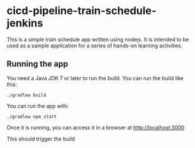 # cicd-pipeline-train-schedule-jenkins

This is a simple train schedule app written using nodejs. It is intended to be used as a sample application for a series of hands-on learning activities.

## Running the app ##

You need a Java JDK 7 or later to run the build. You can run the build like this:

    ./gradlew build

You can run the app with:

    ./gradlew npm_start

Once it is running, you can access it in a browser at [http://localhost:3000](http://localhost:3000)

This should trigger the build
